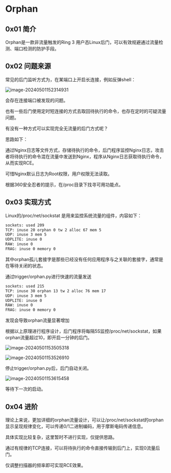 # Orphan
## 0x01 简介

Orphan是一款非流量触发的Ring 3 用户态Linux后门，可以有效规避通过流量检测、端口检测的防护手段。

## 0x02 问题来源

常见的后门监听方式为，在某端口上开启长连接，例如反弹shell：

![image-20240501152314931](https://raw.githubusercontent.com/ZacharyZcR/Orphan/main/images/1.png)

会存在连接端口被发现的问题。

也有一些后门使用定时短连接的方式去取回待执行的命令，也存在定时的可疑流量问题。

有没有一种方式可以实现完全无流量的后门方式呢？

思路如下：

通过Nginx日志等文件方式，存储待执行的命令，后门程序监控Nginx日志，攻击者将待执行的命令混在流量中发送到Nginx，程序从Nginx日志获取待执行命令，从而实现RCE。

可惜Nginx默认日志为Root权限，用户权限无法读取。

根据360安全忍者的提示，在/proc目录下找寻可用功能点。

## 0x03 实现方式

Linux的/proc/net/sockstat 是用来监控系统流量的组件，内容如下：

```bash
sockets: used 209
TCP: inuse 20 orphan 0 tw 2 alloc 67 mem 5
UDP: inuse 3 mem 5
UDPLITE: inuse 0
RAW: inuse 0
FRAG: inuse 0 memory 0
```

其中orphan孤儿套接字是那些已经没有任何应用程序与之关联的套接字，通常是在等待关闭的状态。

通过trigger/orphan.py进行快速的流量发送

```bash
sockets: used 215
TCP: inuse 30 orphan 13 tw 2 alloc 76 mem 17
UDP: inuse 3 mem 5
UDPLITE: inuse 0
RAW: inuse 0
FRAG: inuse 0 memory 0
```

发现会导致orphan流量显著增加

根据以上原理进行程序设计，后门程序将每隔5S监控/proc/net/sockstat，如果orphan流量超过10，即开启一分钟的后门。

![image-20240501153505318](https://raw.githubusercontent.com/ZacharyZcR/Orphan/main/images/2.png)

![image-20240501153526910](https://raw.githubusercontent.com/ZacharyZcR/Orphan/main/images/3.png)

停止trigger/orphan.py后，后门自动关闭。

![image-20240501153615458](https://raw.githubusercontent.com/ZacharyZcR/Orphan/main/images/4.png)

等待下一次的启动。

## 0x04 进阶

理论上来说，更加详细的orphan流量设计，可以让/proc/net/sockstat的orphan显示呈现规律变化，可以传递0/1二进制编码，用于摩斯电码传递信息。

具体实现比较复杂，这里暂时不进行实现，仅提供思路。

通过有规律的TCP连接，可以将待执行的命令直接传输到后门上，实现0流量后门。

仅调整扫描器的频率即可实现RCE效果。
